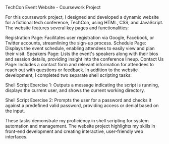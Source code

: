 TechCon Event Website - Coursework Project

For this coursework project, I designed and developed a dynamic website for a fictional tech conference, TechCon, using HTML, CSS, and JavaScript. The website features several key pages and functionalities:

Registration Page: Facilitates user registration via Google, Facebook, or Twitter accounts, streamlining the sign-up process.
Schedule Page: Displays the event schedule, enabling attendees to easily view and plan their visit.
Speakers Page: Lists the event's speakers along with their bios and session details, providing insight into the conference lineup.
Contact Us Page: Includes a contact form and relevant information for attendees to reach out with questions or feedback.
In addition to the website development, I completed two separate shell scripting tasks:

Shell Script Exercise 1: Outputs a message indicating the script is running, displays the current user, and shows the current working directory.

Shell Script Exercise 2: Prompts the user for a password and checks it against a predefined valid password, providing access or denial based on the input.

These tasks demonstrate my proficiency in shell scripting for system automation and management. The website project highlights my skills in front-end development and creating interactive, user-friendly web interfaces.
